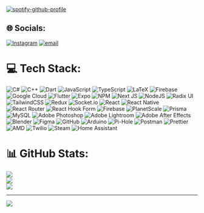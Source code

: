 [![spotify-github-profile](https://spotify-github-profile.kittinanx.com/api/view?uid=12130237199&cover_image=true&theme=natemoo-re&show_offline=false&background_color=121212&interchange=true&bar_color=4eb14f&bar_color_cover=false)](https://spotify-github-profile.kittinanx.com/api/view?uid=12130237199&redirect=true)

## 🌐 Socials:
[![Instagram](https://img.shields.io/badge/Instagram-%23E4405F.svg?logo=Instagram&logoColor=white)](https://instagram.com/ivan.acstg) [![email](https://img.shields.io/badge/Email-D14836?logo=gmail&logoColor=white)](mailto:ivanacosta8@outlook.com) 

# 💻 Tech Stack:
![C#](https://img.shields.io/badge/c%23-%23239120.svg?style=flat&logo=csharp&logoColor=white) ![C++](https://img.shields.io/badge/c++-%2300599C.svg?style=flat&logo=c%2B%2B&logoColor=white) ![Dart](https://img.shields.io/badge/dart-%230175C2.svg?style=flat&logo=dart&logoColor=white) ![JavaScript](https://img.shields.io/badge/javascript-%23323330.svg?style=flat&logo=javascript&logoColor=%23F7DF1E) ![TypeScript](https://img.shields.io/badge/typescript-%23007ACC.svg?style=flat&logo=typescript&logoColor=white) ![LaTeX](https://img.shields.io/badge/latex-%23008080.svg?style=flat&logo=latex&logoColor=white) ![Firebase](https://img.shields.io/badge/firebase-%23039BE5.svg?style=flat&logo=firebase) ![Google Cloud](https://img.shields.io/badge/GoogleCloud-%234285F4.svg?style=flat&logo=google-cloud&logoColor=white) ![Flutter](https://img.shields.io/badge/Flutter-%2302569B.svg?style=flat&logo=Flutter&logoColor=white) ![Expo](https://img.shields.io/badge/expo-1C1E24?style=flat&logo=expo&logoColor=#D04A37) ![NPM](https://img.shields.io/badge/NPM-%23CB3837.svg?style=flat&logo=npm&logoColor=white) ![Next JS](https://img.shields.io/badge/Next-black?style=flat&logo=next.js&logoColor=white) ![NodeJS](https://img.shields.io/badge/node.js-6DA55F?style=flat&logo=node.js&logoColor=white) ![Radix UI](https://img.shields.io/badge/radix%20ui-161618.svg?style=flat&logo=radix-ui&logoColor=white) ![TailwindCSS](https://img.shields.io/badge/tailwindcss-%2338B2AC.svg?style=flat&logo=tailwind-css&logoColor=white) ![Redux](https://img.shields.io/badge/redux-%23593d88.svg?style=flat&logo=redux&logoColor=white) ![Socket.io](https://img.shields.io/badge/Socket.io-black?style=flat&logo=socket.io&badgeColor=010101) ![React](https://img.shields.io/badge/react-%2320232a.svg?style=flat&logo=react&logoColor=%2361DAFB) ![React Native](https://img.shields.io/badge/react_native-%2320232a.svg?style=flat&logo=react&logoColor=%2361DAFB) ![React Router](https://img.shields.io/badge/React_Router-CA4245?style=flat&logo=react-router&logoColor=white) ![React Hook Form](https://img.shields.io/badge/React%20Hook%20Form-%23EC5990.svg?style=flat&logo=reacthookform&logoColor=white) ![Firebase](https://img.shields.io/badge/firebase-a08021?style=flat&logo=firebase&logoColor=ffcd34) ![PlanetScale](https://img.shields.io/badge/planetscale-%23000000.svg?style=flat&logo=planetscale&logoColor=white) ![Prisma](https://img.shields.io/badge/Prisma-3982CE?style=flat&logo=Prisma&logoColor=white) ![MySQL](https://img.shields.io/badge/mysql-4479A1.svg?style=flat&logo=mysql&logoColor=white) ![Adobe Photoshop](https://img.shields.io/badge/adobe%20photoshop-%2331A8FF.svg?style=flat&logo=adobe%20photoshop&logoColor=white) ![Adobe Lightroom](https://img.shields.io/badge/Adobe%20Lightroom-31A8FF.svg?style=flat&logo=Adobe%20Lightroom&logoColor=white) ![Adobe After Effects](https://img.shields.io/badge/Adobe%20After%20Effects-9999FF.svg?style=flat&logo=Adobe%20After%20Effects&logoColor=white) ![Blender](https://img.shields.io/badge/blender-%23F5792A.svg?style=flat&logo=blender&logoColor=white) ![Figma](https://img.shields.io/badge/figma-%23F24E1E.svg?style=flat&logo=figma&logoColor=white) ![GitHub](https://img.shields.io/badge/github-%23121011.svg?style=flat&logo=github&logoColor=white) ![Arduino](https://img.shields.io/badge/-Arduino-00979D?style=flat&logo=Arduino&logoColor=white) ![Pi-Hole](https://img.shields.io/badge/pihole-%2396060C.svg?style=flat&logo=pi-hole&logoColor=white) ![Postman](https://img.shields.io/badge/Postman-FF6C37?style=flat&logo=postman&logoColor=white) ![Prettier](https://img.shields.io/badge/prettier-%23F7B93E.svg?style=flat&logo=prettier&logoColor=black) ![AMD](https://img.shields.io/badge/AMD-%23000000.svg?style=flat&logo=amd&logoColor=white) ![Twilio](https://img.shields.io/badge/Twilio-F22F46?style=flat&logo=Twilio&logoColor=white) ![Steam](https://img.shields.io/badge/steam-%23000000.svg?style=flat&logo=steam&logoColor=white) ![Home Assistant](https://img.shields.io/badge/home%20assistant-%2341BDF5.svg?style=flat&logo=home-assistant&logoColor=white)
# 📊 GitHub Stats:
![](https://github-readme-stats.vercel.app/api?username=ivan-acosta08&theme=dark&hide_border=true&include_all_commits=false&count_private=false)<br/>
![](https://nirzak-streak-stats.vercel.app/?user=ivan-acosta08&theme=dark&hide_border=true)<br/>
![](https://github-readme-stats.vercel.app/api/top-langs/?username=ivan-acosta08&theme=dark&hide_border=true&include_all_commits=false&count_private=false&layout=compact)

---
[![](https://visitcount.itsvg.in/api?id=ivan-acosta08&icon=5&color=0)](https://visitcount.itsvg.in)

<!-- Proudly created with GPRM ( https://gprm.itsvg.in ) -->
